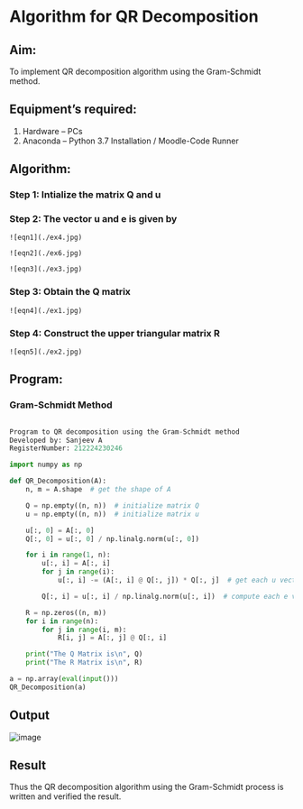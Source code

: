 # Algorithm for QR Decomposition
## Aim:
To implement QR decomposition algorithm using the Gram-Schmidt method.
## Equipment’s required:
1.	Hardware – PCs
2.	Anaconda – Python 3.7 Installation / Moodle-Code Runner
## Algorithm:
### Step 1:	Intialize the matrix Q and u
### Step 2:	The vector u and e is given by

    ![eqn1](./ex4.jpg)

    ![eqn2](./ex6.jpg)

    ![eqn3](./ex3.jpg)

### Step 3:	Obtain the Q matrix   
    ![eqn4](./ex1.jpg)
### Step 4:	Construct the upper triangular matrix R
    ![eqn5](./ex2.jpg)



## Program:
### Gram-Schmidt Method
```python 

Program to QR decomposition using the Gram-Schmidt method
Developed by: Sanjeev A
RegisterNumber: 212224230246

import numpy as np

def QR_Decomposition(A):
    n, m = A.shape  # get the shape of A

    Q = np.empty((n, n))  # initialize matrix Q
    u = np.empty((n, n))  # initialize matrix u

    u[:, 0] = A[:, 0]
    Q[:, 0] = u[:, 0] / np.linalg.norm(u[:, 0])

    for i in range(1, n):
        u[:, i] = A[:, i]
        for j in range(i):
            u[:, i] -= (A[:, i] @ Q[:, j]) * Q[:, j]  # get each u vector

        Q[:, i] = u[:, i] / np.linalg.norm(u[:, i])  # compute each e vector

    R = np.zeros((n, m))
    for i in range(n):
        for j in range(i, m):
            R[i, j] = A[:, j] @ Q[:, i]

    print("The Q Matrix is\n", Q)
    print("The R Matrix is\n", R)

a = np.array(eval(input()))
QR_Decomposition(a)

```

## Output
![image](https://github.com/user-attachments/assets/5f9a5809-fd76-4739-8165-a43c2365b561)


## Result
Thus the QR decomposition algorithm using the Gram-Schmidt process is written and verified the result.
